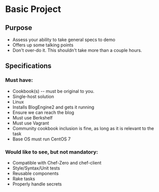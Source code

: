 # Basic Project

## Purpose

* Assess your ability to take general specs to demo
* Offers up some talking points
* Don't over-do it. This shouldn't take more than a couple hours.

## Specifications

### Must have:

* Cookbook(s) -- must be original to you.
* Single-host solution
* Linux
* Installs BlogEngine2 and gets it running
* Ensure we can reach the blog
* Must use Berkshelf
* Must use Vagrant
* Community cookbook inclusion is fine, as long as it is relevant to the task
* Base OS must run CentOS 7

### Would like to see, but not mandatory:


* Compatible with Chef-Zero and chef-client
* Style/Syntax/Unit tests
* Reusable components
* Rake tasks
* Properly handle secrets
